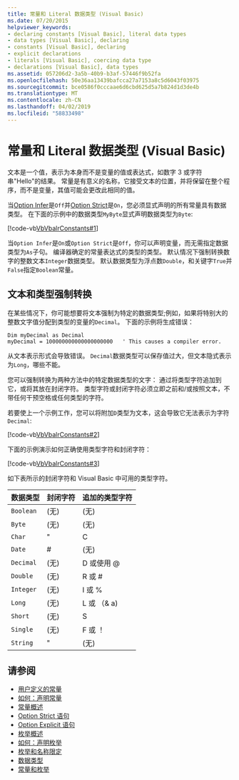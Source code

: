 ```yaml
---
title: 常量和 Literal 数据类型 (Visual Basic)
ms.date: 07/20/2015
helpviewer_keywords:
- declaring constants [Visual Basic], literal data types
- data types [Visual Basic], declaring
- constants [Visual Basic], declaring
- explicit declarations
- literals [Visual Basic], coercing data type
- declarations [Visual Basic], data types
ms.assetid: 057206d2-3a5b-40b9-b3af-57446f9b52fa
ms.openlocfilehash: 50e36aa13439bafcca27a7153a8c5d6043f03975
ms.sourcegitcommit: bce0586f0cccaae6d6cbd625d5a7b824d1d3de4b
ms.translationtype: MT
ms.contentlocale: zh-CN
ms.lasthandoff: 04/02/2019
ms.locfileid: "58833498"
---
```

# <a name="constant-and-literal-data-types-visual-basic"></a>常量和 Literal 数据类型 (Visual Basic)
文本是一个值，表示为本身而不是变量的值或表达式，如数字 3 或字符串"Hello"的结果。 常量是有意义的名称，它接受文本的位置，并将保留在整个程序，而不是变量，其值可能会更改此相同的值。  
  
 当[Option Infer](../../../../visual-basic/language-reference/statements/option-infer-statement.md)是`Off`并[Option Strict](../../../../visual-basic/language-reference/statements/option-strict-statement.md)是`On`，您必须显式声明的所有常量具有数据类型。 在下面的示例中的数据类型`MyByte`显式声明数据类型为`Byte`:  
  
 [!code-vb[VbVbalrConstants#1](~/samples/snippets/visualbasic/VS_Snippets_VBCSharp/VbVbalrConstants/VB/Class1.vb#1)]  
  
 当`Option Infer`是`On`或`Option Strict`是`Off`，你可以声明变量，而无需指定数据类型为`As`子句。 编译器确定的常量表达式的类型的类型。 默认情况下强制转换数字的整数文本`Integer`数据类型。 默认数据类型为浮点数`Double`，和关键字`True`并`False`指定`Boolean`常量。  
  
## <a name="literals-and-type-coercion"></a>文本和类型强制转换  
 在某些情况下，你可能想要将文本强制为特定的数据类型;例如，如果将特别大的整数文字值分配到类型的变量的`Decimal`。 下面的示例将生成错误：  
  
```  
Dim myDecimal as Decimal  
myDecimal = 100000000000000000000   ' This causes a compiler error.  
```  
  
 从文本表示形式会导致错误。 `Decimal`数据类型可以保存值过大，但文本隐式表示为`Long`，哪些不能。  
  
 您可以强制转换为两种方法中的特定数据类型的文字： 通过将类型字符追加到它，或将其放在封闭字符。 类型字符或封闭字符必须立即之前和/或按照文本，不带任何干预空格或任何类型的字符。  
  
 若要使上一个示例工作，您可以将附加`D`类型为文本，这会导致它无法表示为字符`Decimal`:  
  
 [!code-vb[VbVbalrConstants#2](~/samples/snippets/visualbasic/VS_Snippets_VBCSharp/VbVbalrConstants/VB/Class1.vb#2)]  
  
 下面的示例演示如何正确使用类型字符和封闭字符：  
  
 [!code-vb[VbVbalrConstants#3](~/samples/snippets/visualbasic/VS_Snippets_VBCSharp/VbVbalrConstants/VB/Class1.vb#3)]  
  
 如下表所示的封闭字符和 Visual Basic 中可用的类型字符。  
  
|数据类型|封闭字符|追加的类型字符|  
|---|---|---|  
|`Boolean`|(无)|(无)|  
|`Byte`|(无)|(无)|  
|`Char`|"|C|  
|`Date`|#|(无)|  
|`Decimal`|(无)|D 或使用 @|  
|`Double`|(无)|R 或 #|  
|`Integer`|(无)|I 或 %|  
|`Long`|(无)|L 或 （& a)|  
|`Short`|(无)|S|  
|`Single`|(无)|F 或 ！|  
|`String`|"|(无)|  
  
## <a name="see-also"></a>请参阅

- [用户定义的常量](../../../../visual-basic/programming-guide/language-features/constants-enums/user-defined-constants.md)
- [如何：声明常量](../../../../visual-basic/programming-guide/language-features/constants-enums/how-to-declare-a-constant.md)
- [常量概述](../../../../visual-basic/programming-guide/language-features/constants-enums/constants-overview.md)
- [Option Strict 语句](../../../../visual-basic/language-reference/statements/option-strict-statement.md)
- [Option Explicit 语句](../../../../visual-basic/language-reference/statements/option-explicit-statement.md)
- [枚举概述](../../../../visual-basic/programming-guide/language-features/constants-enums/enumerations-overview.md)
- [如何：声明枚举](../../../../visual-basic/programming-guide/language-features/constants-enums/how-to-declare-enumerations.md)
- [枚举和名称限定](../../../../visual-basic/programming-guide/language-features/constants-enums/enumerations-and-name-qualification.md)
- [数据类型](../../../../visual-basic/language-reference/data-types/index.md)
- [常量和枚举](../../../../visual-basic/language-reference/constants-and-enumerations.md)
